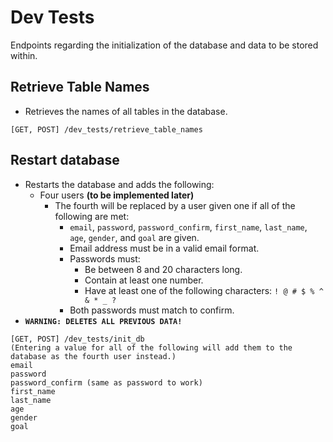 # Dev Tests
Endpoints regarding the initialization of the database and data to be stored within.


## Retrieve Table Names
- Retrieves the names of all tables in the database.
```
[GET, POST] /dev_tests/retrieve_table_names
```

## Restart database
- Restarts the database and adds the following:
    - Four users **(to be implemented later)**
        - The fourth will be replaced by a user given one if all of the following are met: 
            -  `email`, `password`, `password_confirm`, `first_name`, `last_name`, `age`, `gender`, and `goal` are given.
            - Email address must be in a valid email format.
            - Passwords must:
                - Be between 8 and 20 characters long.
                - Contain at least one number.
                - Have at least one of the following characters: `! @ # $ % ^ & * _ ?`
            - Both passwords must match to confirm.
- **`WARNING: DELETES ALL PREVIOUS DATA!`**
```
[GET, POST] /dev_tests/init_db
(Entering a value for all of the following will add them to the database as the fourth user instead.)
email
password
password_confirm (same as password to work)
first_name
last_name
age
gender
goal
```


